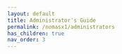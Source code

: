 ```yaml
---
layout: default
title: Administrator's Guide
permalink: /nomasx1/administrators
has_children: true
nav_order: 3
---
```


